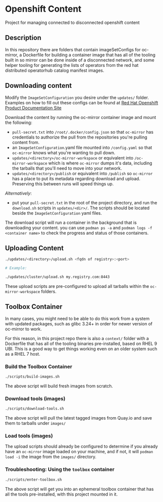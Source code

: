 # Openshift Content
Project for managing connected to disconnected openshift content

## Description

In this repository there are folders that contain imageSetConfigs for oc-mirror, a Dockerfile for building a container image that has all of the tooling built in so mirror can be done inside of a disconnected network, and some helper tooling for generating the lists of operators from the red hat distributed operatorhub catalog manifest images.

## Downloading content

Modify the `ImageSetConfiguration` you desire under the `updates/` folder.
Examples on how to fill out these configs can be found at [Red Hat Openshift Product Documentation Site](https://docs.openshift.com/container-platform/4.15/installing/disconnected_install/installing-mirroring-disconnected.html#oc-mirror-image-set-examples_installing-mirroring-disconnected)

Download the content by running the oc-mirror container image and mount the following:

- `pull-secret.txt` into `/root/.docker/config.json` so that `oc-mirror` has credentials to authorize the pull from the repositories you're pulling content from.
- an `ImageSetConfiguration`.yaml file mounted into `/config.yaml` so that `oc-mirror` knows what you're wanting to pull down.
- `updates/<directory>/oc-mirror-workspace` or equivalent into `/oc-mirror-workspace` which is where `oc-mirror` dumps it's data, including the tarballs that you'll need to move into your network.
- `updates/<directory>/publish` or equivalent into `/publish` so `oc-mirror` has a place to put its metadata regarding download and upload. Preserving this between runs will speed things up.

*Alternatively*:
- put your `pull-secret.txt` in the root of the project directory, and run the `download.sh` scripts in `updates/<dir>/`. The scripts should be located beside the `ImageSetConfiguration` yaml files.

The download script will run a container in the background that is downloading your content. you can use `podman ps -a` and `podman logs -f <container name>` to check the progress and status of those containers.

## Uploading Content

```bash
./updates/<directory>/upload.sh <fqdn of registry>:<port>

# Example:

./updates/cluster/upload.sh my.registry.com:8443
```

These upload scripts are pre-configured to upload all tarballs within the `oc-mirror-workspace` folders.


## Toolbox Container

In many cases, you might need to be able to do this work from a system with updated packages, such as glibc 3.24+ in order for newer version of oc-mirror to work. 

For this reason, in this project repo there is also a `context/` folder with a Dockerfile that has all of the tooling binaries pre-installed, based on RHEL 9 UBI. This is a good way to get things working even on an older system such as a RHEL 7 host.

### Build the Toolbox Container
```bash
./scripts/build-images.sh
```

The above script will build fresh images from scratch.

### Download tools (images)

```bash
./scripts/download-tools.sh
```
The above script will pull the latest tagged images from Quay.io and save them to tarballs under `images/`

### Load tools (images)

The upload scripts should already be configured to determine if you already have an `oc-mirror` image loaded on your machine, and if not, it will `podman load -i` the image from the `images/` directory.

### Troubleshooting: Using the `toolbox` container

```bash
./scripts/enter-toolbox.sh
```

The above script will get you into an ephemeral toolbox container that has all the tools pre-installed, with this project mounted in it.
